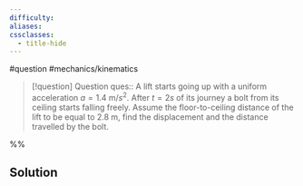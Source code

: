```yaml
---
difficulty: 
aliases: 
cssclasses:
  - title-hide
---
```

#question #mechanics/kinematics 

> [!question] Question 
> ques:: A lift starts going up with a uniform acceleration $a=1.4 \text{ m/}s^{2}$. After $t=2s$ of its journey a bolt from its ceiling starts falling freely. Assume the floor-to-ceiling distance of the lift to be equal to $2.8 \text{ m}$, find the displacement and the distance travelled by the bolt.

%%
## Solution


